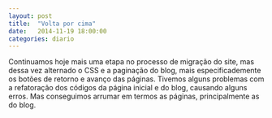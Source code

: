 ```yaml
---
layout: post
title:  "Volta por cima"
date:   2014-11-19 18:00:00
categories: diario
---
```

Continuamos hoje mais uma etapa no processo de migração do site, mas dessa vez alternado o CSS e a paginação do blog, mais especificademente os botões de retorno e avanço das páginas. Tivemos alguns problemas com a refatoração dos códigos da página inicial e do blog, causando alguns erros. Mas conseguimos arrumar em termos as páginas, principalmente as do blog.